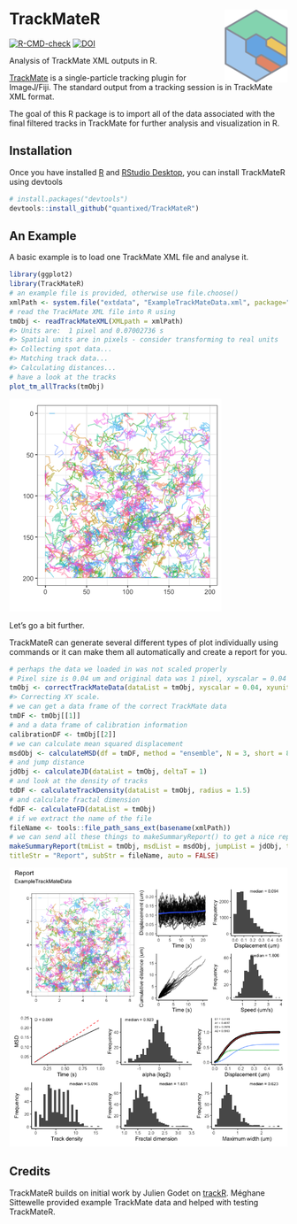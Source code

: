 
<!-- README.md is generated from README.Rmd. Please edit that file -->

# TrackMateR <a href='https://quantixed.github.io/TrackMateR/'><img src='man/figures/logo.png' align="right" height="131.5" /></a>

<!-- badges: start -->

[![R-CMD-check](https://github.com/quantixed/TrackMateR/actions/workflows/R-CMD-check.yaml/badge.svg)](https://github.com/quantixed/TrackMateR/actions/workflows/R-CMD-check.yaml)
[![DOI](https://zenodo.org/badge/453722113.svg)](https://zenodo.org/badge/latestdoi/453722113)
<!-- badges: end -->

Analysis of TrackMate XML outputs in R.

[TrackMate](https://imagej.net/plugins/trackmate/) is a single-particle
tracking plugin for ImageJ/Fiji. The standard output from a tracking
session is in TrackMate XML format.

The goal of this R package is to import all of the data associated with
the final filtered tracks in TrackMate for further analysis and
visualization in R.

## Installation

Once you have installed [R](https://cran.rstudio.com) and [RStudio
Desktop](https://www.rstudio.com/products/rstudio/download/), you can
install TrackMateR using devtools

``` r
# install.packages("devtools")
devtools::install_github("quantixed/TrackMateR")
```

## An Example

A basic example is to load one TrackMate XML file and analyse it.

``` r
library(ggplot2)
library(TrackMateR)
# an example file is provided, otherwise use file.choose()
xmlPath <- system.file("extdata", "ExampleTrackMateData.xml", package="TrackMateR")
# read the TrackMate XML file into R using
tmObj <- readTrackMateXML(XMLpath = xmlPath)
#> Units are:  1 pixel and 0.07002736 s 
#> Spatial units are in pixels - consider transforming to real units
#> Collecting spot data...
#> Matching track data...
#> Calculating distances...
# have a look at the tracks
plot_tm_allTracks(tmObj)
```

![](man/figures/README-example-1.png)<!-- -->

Let’s go a bit further.

TrackMateR can generate several different types of plot individually
using commands or it can make them all automatically and create a report
for you.

``` r
# perhaps the data we loaded in was not scaled properly
# Pixel size is 0.04 um and original data was 1 pixel, xyscalar = 0.04
tmObj <- correctTrackMateData(dataList = tmObj, xyscalar = 0.04, xyunit = "um")
#> Correcting XY scale.
# we can get a data frame of the correct TrackMate data 
tmDF <- tmObj[[1]]
# and a data frame of calibration information
calibrationDF <- tmObj[[2]]
# we can calculate mean squared displacement
msdObj <- calculateMSD(df = tmDF, method = "ensemble", N = 3, short = 8)
# and jump distance
jdObj <- calculateJD(dataList = tmObj, deltaT = 1)
# and look at the density of tracks
tdDF <- calculateTrackDensity(dataList = tmObj, radius = 1.5)
# and calculate fractal dimension
fdDF <- calculateFD(dataList = tmObj)
# if we extract the name of the file
fileName <- tools::file_path_sans_ext(basename(xmlPath))
# we can send all these things to makeSummaryReport() to get a nice report of our dataset
makeSummaryReport(tmList = tmObj, msdList = msdObj, jumpList = jdObj, tddf = tdDF, fddf = fdDF,
titleStr = "Report", subStr = fileName, auto = FALSE)
```

![](man/figures/README-unnamed-chunk-2-1.png)<!-- -->

## Credits

TrackMateR builds on initial work by Julien Godet on
[trackR](https://github.com/jgodet/trackR). Méghane Sittewelle provided
example TrackMate data and helped with testing TrackMateR.
